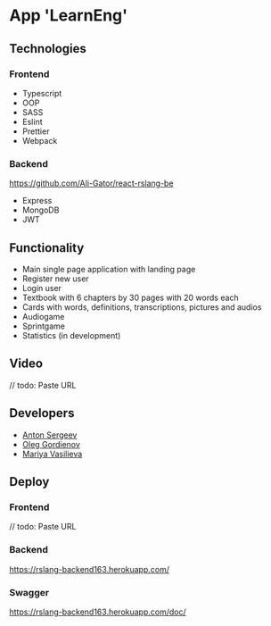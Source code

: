 # App 'LearnEng'

## Technologies

### Frontend  
+ Typescript
+ OOP
+ SASS
+ Eslint
+ Prettier
+ Webpack

### Backend
https://github.com/Ali-Gator/react-rslang-be
+ Express
+ MongoDB
+ JWT

## Functionality
+ Main single page application with landing page
+ Register new user
+ Login user
+ Textbook with 6 chapters by 30 pages with 20 words each
+ Cards with words, definitions, transcriptions, pictures and audios
+ Audiogame
+ Sprintgame
+ Statistics (in development)

## Video
// todo: Paste URL
## Developers
+ [Anton Sergeev](https://github.com/antonsergeev)
+ [Oleg Gordienov](https://github.com/ali-gator)
+ [Mariya Vasilieva](https://github.com/OrangeJazz)


## Deploy

### Frontend

// todo: Paste URL

### Backend
https://rslang-backend163.herokuapp.com/

### Swagger
https://rslang-backend163.herokuapp.com/doc/

